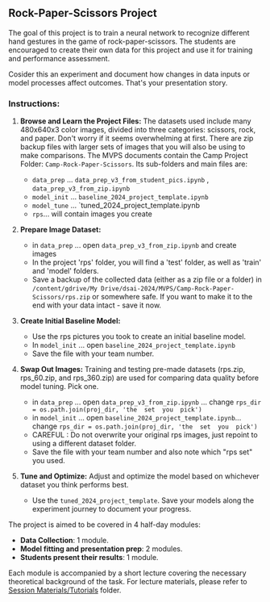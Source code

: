 ## Rock-Paper-Scissors Project

The goal of this project is to train a neural network to recognize different hand gestures in the game of rock-paper-scissors. The students are encouraged to create their own data for this project and use it for training and performance assessment.

Cosider this  an experiment   and  document how changes in data inputs or model processes affect outcomes. That's your presentation story.

### Instructions:

1. **Browse and Learn the Project Files:**
The datasets  used include many 480x640x3 color images, divided into three categories: scissors, rock, and paper. Don't worry if it seems overwhelming at first. There are zip backup files with larger sets of images that you will also be using to make comparisons. The MVPS documents contain the Camp Project Folder: `Camp-Rock-Paper-Scissors`. Its sub-folders and main files are:
    - `data_prep` ... `data_prep_v3_from_student_pics.ipynb`  , `data_prep_v3_from_zip.ipynb`  
    - `model_init` ... `baseline_2024_project_template.ipynb`
    - `model_tune` ... `tuned_2024_project_template.ipynb
    - `rps`... will contain images you create

2. **Prepare Image Dataset:**
    - in `data_prep` ... open `data_prep_v3_from_zip.ipynb` and create images
    - In the project 'rps' folder, you will find a 'test' folder, as well as 'train' and 'model' folders. 
    - Save a backup of the collected data (either as a zip file or a folder) in `/content/gdrive/My Drive/dsai-2024/MVPS/Camp-Rock-Paper-Scissors/rps.zip`  or somewhere safe. If you want  to make it  to the end  with your  data  intact - save it  now.

3. **Create Initial Baseline Model:**
    - Use the rps pictures you took to create an initial baseline model.     
    - In `model_init` ... open `baseline_2024_project_template.ipynb`
    - Save the file with your team number.

4. **Swap Out Images:**
Training and testing pre-made datasets (rps.zip, rps_60.zip, and rps_360.zip) are used for comparing data quality before model tuning. Pick one.
    
    - in `data_prep` ... open `data_prep_v3_from_zip.ipynb` ... change `rps_dir = os.path.join(proj_dir, 'the  set  you  pick')`
    - in `model_init` ... open `baseline_2024_project_template.ipynb`... change `rps_dir = os.path.join(proj_dir, 'the  set  you  pick')`
    - CAREFUL :  Do not overwrite  your original rps images, just repoint to using a different dataset folder.
    - Save the file with your team number and also note which "rps set" you used.


5. **Tune and Optimize:**
Adjust and optimize the model based on whichever dataset you think performs best. 
    - Use the `tuned_2024_project_template`. Save your models along the experiment journey  to document your progress.

The project is aimed to be covered in 4 half-day modules:
- **Data Collection**: 1 module.
- **Model fitting and presentation prep**: 2 modules.
- **Students present their results**: 1 module.

Each module is accompanied by a short lecture covering the necessary theoretical background of the task. For lecture materials, please refer to [Session Materials/Tutorials](https://github.com/RudyMartin/dsai-2024/tree/main/MVPS/Session-Materials/Tutorials) folder.


